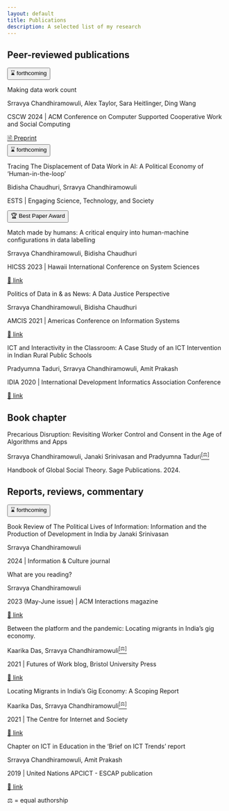 ```yaml
---
layout: default
title: Publications
description: A selected list of my research
---
```


## Peer-reviewed publications

<section>
<button clas=infopill>⌛ forthcoming</button>
</section>
<p class="what">Making data work count</p>
<p class="who">Srravya Chandhiramowuli, Alex Taylor, Sara Heitlinger, Ding Wang</p>
<p class="where">CSCW 2024 | ACM Conference on Computer Supported Cooperative Work and Social Computing</p>
<section>
<a class=linkpill href="https://arxiv.org/abs/2311.18046">🗎 Preprint</a>
</section>
	
<section>
<button clas=infopill>⌛ forthcoming</button>
</section>
<p class="what">Tracing The Displacement of Data Work in AI: A Political Economy of ‘Human-in-the-loop’</p>
<p class="who">Bidisha Chaudhuri, Srravya Chandhiramowuli</p>
<p class="where">ESTS | Engaging Science, Technology, and Society</p>

<section>
<button clas=infopill>🏆 Best Paper Award</button>
</section>
<p class="what">Match made by humans: A critical enquiry into human-machine configurations in data labelling</p>
<p class="who">Srravya Chandhiramowuli, Bidisha Chaudhuri</p>
<p class="where">HICSS 2023 | Hawaii International Conference on System Sciences</p>
<section>
<a class=linkpill href="https://hdl.handle.net/10125/102882">🔗 link</a>
</section>

<p class="what">Politics of Data in & as News: A Data Justice Perspective</p>
<p class="who">Srravya Chandhiramowuli, Bidisha Chaudhuri</p>
<p class="where">AMCIS 2021 | Americas Conference on Information Systems</p>
<section>
<a class=linkpill href="https://aisel.aisnet.org/amcis2021/global_develop/global_develop/13">🔗 link</a>
</section>

<p class="what">ICT and Interactivity in the Classroom: A Case Study of an ICT Intervention in Indian Rural Public Schools</p>
<p class="who">Pradyumna Taduri, Srravya Chandhiramowuli, Amit Prakash</p>
<p class="where">IDIA 2020 | International Development Informatics Association Conference</p>
<section>
<a class=linkpill href="https://doi.org/10.1007/978-3-030-52014-4_2">🔗 link</a>
</section>

## Book chapter

<p class="what">Precarious Disruption: Revisiting Worker Control and Consent in the Age of Algorithms and Apps</p>
<p class="who">Srravya Chandhiramowuli, Janaki Srinivasan and Pradyumna Taduri<a href="#equalauthorship"><sup>[⚖]</sup></a></p>
<p class="where">Handbook of Global Social Theory. Sage Publications. 2024.</p>

## Reports, reviews, commentary   

<section>
<button clas=infopill>⌛ forthcoming</button>
</section>
<p class="what">Book Review of The Political Lives of Information: Information and the Production of Development in India by Janaki Srinivasan</p>
<p class="who">Srravya Chandhiramowuli</p>
<p class="where">2024 | Information & Culture journal</p>

<p class="what">What are you reading?</p>
<p class="who">Srravya Chandhiramowuli</p>
<p class="where">2023 (May-June issue) | ACM Interactions magazine</p>
<section>
<a class=linkpill href="https://interactions.acm.org/archive/view/may-june-2023/srravya-chandhiramowuli">🔗 link</a>
</section>

<p class="what">Between the platform and the pandemic: Locating migrants in India’s gig economy.</p>
<p class="who">Kaarika Das, Srravya Chandhiramowuli<a href="#equalauthorship"><sup>[⚖]</sup></a></p>
<p class="where">2021 | Futures of Work blog, Bristol University Press</p>
<section>
<a class=linkpill href="https://futuresofwork.co.uk/2021/03/16/caught-between-the-platform-and-the-pandemic-locating-migrants-in-indias-gig-economy/">🔗 link</a>
</section>

<p class="what">Locating Migrants in India’s Gig Economy: A Scoping Report</p>
<p class="who">Kaarika Das, Srravya Chandhiramowuli<a href="#equalauthorship"><sup>[⚖]</sup></a></p>
<p class="where">2021 | The Centre for Internet and Society<br>
<section>
<a class=linkpill href="https://cis-india.org/raw/locating-migrants-in-indias-gig-economy-a-scoping-report">🔗 link</a>
</section>

<p class="what">Chapter on ICT in Education in the ‘Brief on ICT Trends’ report</p>
<p class="who">Srravya Chandhiramowuli, Amit Prakash</p>
<p class="where">2019 | United Nations APCICT - ESCAP publication</p>
<section>
<a class=linkpill href="https://www.unapcict.org/sites/default/files/inline-files/ICT%20TRENDS_%20ICT%20for%20Education.pdf">🔗 link</a>
</section>

<p id="equalauthorship">⚖ = equal authorship</p>
